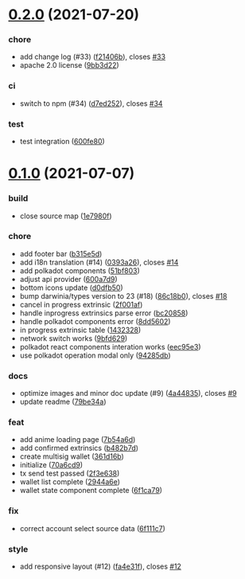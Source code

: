 # [0.2.0](https://github.com/itering/subscan-multisig-react/compare/0.1.0...v0.2.0) (2021-07-20)

### chore

- add change log (#33) ([f21406b](https://github.com/itering/subscan-multisig-react/commit/f21406b2beb30e6325cb5e54401f861713928283)), closes [#33](https://github.com/itering/subscan-multisig-react/issues/33)
- apache 2.0 license ([9bb3d22](https://github.com/itering/subscan-multisig-react/commit/9bb3d22b98752e8ff115971752cf045ea527e7bb))

### ci

- switch to npm (#34) ([d7ed252](https://github.com/itering/subscan-multisig-react/commit/d7ed25223ae94c816572dee4a6c0c6e0a0f3990e)), closes [#34](https://github.com/itering/subscan-multisig-react/issues/34)

### test

- test integration ([600fe80](https://github.com/itering/subscan-multisig-react/commit/600fe808cb4d961fab55c7e37423b29c2601a687))

# [0.1.0](https://github.com/itering/subscan-multisig-react/compare/70a6cd9bf9f86a4f3d8f6573b915d91d6bb4b135...0.1.0) (2021-07-07)

### build

- close source map ([1e7980f](https://github.com/itering/subscan-multisig-react/commit/1e7980fd2e0c5500b35edd6b40f28f496557e40d))

### chore

- add footer bar ([b315e5d](https://github.com/itering/subscan-multisig-react/commit/b315e5d1dda044194310197a7f30b4c32de631eb))
- add i18n translation (#14) ([0393a26](https://github.com/itering/subscan-multisig-react/commit/0393a26acf615002f4d25737403be3eac1af19fe)), closes [#14](https://github.com/itering/subscan-multisig-react/issues/14)
- add polkadot components ([51bf803](https://github.com/itering/subscan-multisig-react/commit/51bf80353820f989733aa0e9f188848691c7600c))
- adjust api provider ([600a7d9](https://github.com/itering/subscan-multisig-react/commit/600a7d98c3b8cd6ba74611705acedda4c0e9daaa))
- bottom icons update ([d0dfb50](https://github.com/itering/subscan-multisig-react/commit/d0dfb50974a1c8743c7fea6dbdbcb2939a16734e))
- bump darwinia/types version to 23 (#18) ([86c18b0](https://github.com/itering/subscan-multisig-react/commit/86c18b015eee1d4e7a583068334266d9eb09dfb1)), closes [#18](https://github.com/itering/subscan-multisig-react/issues/18)
- cancel in progress extrinsic ([2f001af](https://github.com/itering/subscan-multisig-react/commit/2f001afa5f8f684213bf1d1987b00a1c18fb55ab))
- handle inprogress extrinsics parse error ([bc20858](https://github.com/itering/subscan-multisig-react/commit/bc20858da6787ada8b3ee85bc878dfa8d3e9e5c4))
- handle polkadot components error ([8dd5602](https://github.com/itering/subscan-multisig-react/commit/8dd5602fa53f502fff34d52cc3d41bfcf3e05cd4))
- in progress extrinsic table ([1432328](https://github.com/itering/subscan-multisig-react/commit/14323282c9cb3db21374004e27fcb0f6c779e91f))
- network switch works ([9bfd629](https://github.com/itering/subscan-multisig-react/commit/9bfd6294de05666d18cd2461bcbebda033ebe855))
- polkadot react components interation works ([eec95e3](https://github.com/itering/subscan-multisig-react/commit/eec95e36cc40ade15c5fcf5c5edde0b08cef2b41))
- use polkadot operation modal only ([94285db](https://github.com/itering/subscan-multisig-react/commit/94285db19e6fc2bf0c0be5db2e7d5e8f1a90f43f))

### docs

- optimize images and minor doc update (#9) ([4a44835](https://github.com/itering/subscan-multisig-react/commit/4a44835b3102ca1459c6e9244bf00b0aad80dd55)), closes [#9](https://github.com/itering/subscan-multisig-react/issues/9)
- update readme ([79be34a](https://github.com/itering/subscan-multisig-react/commit/79be34a113980a07d621aa179eacf6fe2bc6623b))

### feat

- add anime loading page ([7b54a6d](https://github.com/itering/subscan-multisig-react/commit/7b54a6dae1d53db92dfbfb0d597f8ed68ecfbacd))
- add confirmed extrinsics ([b482b7d](https://github.com/itering/subscan-multisig-react/commit/b482b7d635870a137044b632abbfb11930470f37))
- create multisig wallet ([361d16b](https://github.com/itering/subscan-multisig-react/commit/361d16b9241b014afe321d82d440e3762854071b))
- initialize ([70a6cd9](https://github.com/itering/subscan-multisig-react/commit/70a6cd9bf9f86a4f3d8f6573b915d91d6bb4b135))
- tx send test passed ([2f3e638](https://github.com/itering/subscan-multisig-react/commit/2f3e638d6d7197ea35a2592405c6026750c9a8ff))
- wallet list complete ([2944a6e](https://github.com/itering/subscan-multisig-react/commit/2944a6e8efb35fd0ae302a493dd014c189e5fbbf))
- wallet state component complete ([6f1ca79](https://github.com/itering/subscan-multisig-react/commit/6f1ca799bf23a5429cb3f71709218fa8bf3eccfe))

### fix

- correct account select source data ([6f111c7](https://github.com/itering/subscan-multisig-react/commit/6f111c7a75d28ae0eab8e15b5bca14a9bff55521))

### style

- add responsive layout (#12) ([fa4e31f](https://github.com/itering/subscan-multisig-react/commit/fa4e31feb2271afc2046a0205b407da078dda159)), closes [#12](https://github.com/itering/subscan-multisig-react/issues/12)
